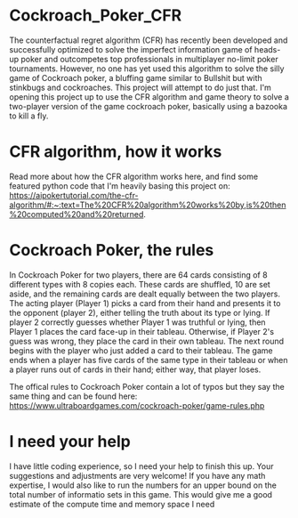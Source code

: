 # Cockroach_Poker_CFR

The counterfactual regret algorithm (CFR) has recently been developed and successfully optimized to solve the imperfect information game of heads-up poker and outcompetes top professionals in multiplayer no-limit poker tournaments. However, no one has yet used this algorithm to solve the silly game of Cockroach poker, a bluffing game similar to Bullshit but with stinkbugs and cockroaches. This project will attempt to do just that. I'm opening this project up to use the CFR algorithm and game theory to solve a two-player version of the game cockroach poker, basically using a bazooka to kill a fly.

# CFR algorithm, how it works

Read more about how the CFR algorithm works here, and find some featured python code that I'm heavily basing this project on: https://aipokertutorial.com/the-cfr-algorithm/#:~:text=The%20CFR%20algorithm%20works%20by,is%20then%20computed%20and%20returned.

# Cockroach Poker, the rules

In Cockroach Poker for two players, there are 64 cards consisting of 8 different types with 8 copies each. These cards are shuffled, 10 are set aside, and the remaining cards are dealt equally between the two players. The acting player (Player 1) picks a card from their hand and presents it to the opponent (player 2), either telling the truth about its type or lying. If player 2 correctly guesses whether Player 1 was truthful or lying, then Player 1 places the card face-up in their tableau. Otherwise, if Player 2's guess was wrong, they place the card in their own tableau. The next round begins with the player who just added a card to their tableau. The game ends when a player has five cards of the same type in their tableau or when a player runs out of cards in their hand; either way, that player loses.

The offical rules to Cockroach Poker contain a lot of typos but they say the same thing and can be found here: https://www.ultraboardgames.com/cockroach-poker/game-rules.php

# I need your help

I have little coding experience, so I need your help to finish this up. Your suggestions and adjustments are very welcome! If you have any math expertise, I would also like to run the numbers for an upper bound on the total number of informatio sets in this game. This would give me a good estimate of the compute time and memory space I need

